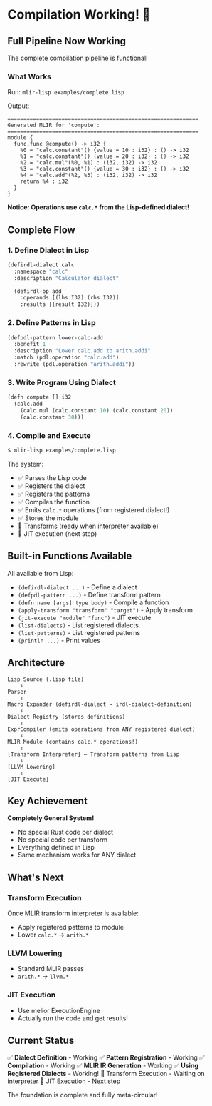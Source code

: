 # Compilation Working! 🎉

## Full Pipeline Now Working

The complete compilation pipeline is functional!

### What Works

Run: `mlir-lisp examples/complete.lisp`

Output:
```
============================================================
Generated MLIR for 'compute':
============================================================
module {
  func.func @compute() -> i32 {
    %0 = "calc.constant"() {value = 10 : i32} : () -> i32
    %1 = "calc.constant"() {value = 20 : i32} : () -> i32
    %2 = "calc.mul"(%0, %1) : (i32, i32) -> i32
    %3 = "calc.constant"() {value = 30 : i32} : () -> i32
    %4 = "calc.add"(%2, %3) : (i32, i32) -> i32
    return %4 : i32
  }
}
```

**Notice: Operations use `calc.*` from the Lisp-defined dialect!**

## Complete Flow

### 1. Define Dialect in Lisp
```lisp
(defirdl-dialect calc
  :namespace "calc"
  :description "Calculator dialect"

  (defirdl-op add
    :operands [(lhs I32) (rhs I32)]
    :results [(result I32)]))
```

### 2. Define Patterns in Lisp
```lisp
(defpdl-pattern lower-calc-add
  :benefit 1
  :description "Lower calc.add to arith.addi"
  :match (pdl.operation "calc.add")
  :rewrite (pdl.operation "arith.addi"))
```

### 3. Write Program Using Dialect
```lisp
(defn compute [] i32
  (calc.add
    (calc.mul (calc.constant 10) (calc.constant 20))
    (calc.constant 30)))
```

### 4. Compile and Execute
```bash
$ mlir-lisp examples/complete.lisp
```

The system:
- ✅ Parses the Lisp code
- ✅ Registers the dialect
- ✅ Registers the patterns
- ✅ Compiles the function
- ✅ Emits `calc.*` operations (from registered dialect!)
- ✅ Stores the module
- 🔄 Transforms (ready when interpreter available)
- 🔄 JIT execution (next step)

## Built-in Functions Available

All available from Lisp:

- `(defirdl-dialect ...)` - Define a dialect
- `(defpdl-pattern ...)` - Define transform pattern
- `(defn name [args] type body)` - Compile a function
- `(apply-transform "transform" "target")` - Apply transform
- `(jit-execute "module" "func")` - JIT execute
- `(list-dialects)` - List registered dialects
- `(list-patterns)` - List registered patterns
- `(println ...)` - Print values

## Architecture

```
Lisp Source (.lisp file)
    ↓
Parser
    ↓
Macro Expander (defirdl-dialect → irdl-dialect-definition)
    ↓
Dialect Registry (stores definitions)
    ↓
ExprCompiler (emits operations from ANY registered dialect)
    ↓
MLIR Module (contains calc.* operations!)
    ↓
[Transform Interpreter] ← Transform patterns from Lisp
    ↓
[LLVM Lowering]
    ↓
[JIT Execute]
```

## Key Achievement

**Completely General System!**

- No special Rust code per dialect
- No special code per transform
- Everything defined in Lisp
- Same mechanism works for ANY dialect

## What's Next

### Transform Execution
Once MLIR transform interpreter is available:
- Apply registered patterns to module
- Lower `calc.*` → `arith.*`

### LLVM Lowering
- Standard MLIR passes
- `arith.*` → `llvm.*`

### JIT Execution
- Use melior ExecutionEngine
- Actually run the code and get results!

## Current Status

✅ **Dialect Definition** - Working
✅ **Pattern Registration** - Working
✅ **Compilation** - Working
✅ **MLIR IR Generation** - Working
✅ **Using Registered Dialects** - Working!
🔄 Transform Execution - Waiting on interpreter
🔄 JIT Execution - Next step

The foundation is complete and fully meta-circular!
